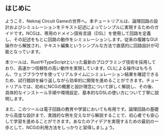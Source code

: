 ## はじめに

ようこそ、Neknaj Circuit Gameの世界へ。本チュートリアルは、論理回路の設計およびシミュレーションをテキスト記述によってシンプルに実現するためのガイドです。NCGは、専用のドメイン固有言語（DSL）を使用して回路を定義し、その記述をもとに回路の動作をシミュレーションします。従来の複雑なGUI操作から解放され、テキスト編集というシンプルな方法で直感的に回路設計が可能となっています。

本ツールは、RustやTypeScriptといった最新のプログラミング技術を採用しており、高速かつ信頼性の高い動作を実現しています。CLIによる操作はもちろん、ウェブブラウザを使ってリアルタイムにシミュレーション結果を確認できるため、試行錯誤を繰り返しながら効率的に開発を進めることができます。チュートリアルでは、初めにNCGの概要と設計理念について詳しく解説し、その後、具体的なインストール手順や環境設定、基本的なDSLの使い方について丁寧に説明します。

また、このツールは電子回路の教育や学習においても有用です。論理回路の基礎から高度な設計まで、実践的な例を交えながら解説することで、初心者でも安心して学習を進めることができます。あなたのアイデアを実現するための最初の一歩として、NCGの利用方法をしっかりと習得しましょう。